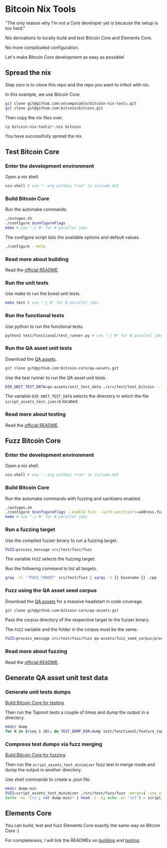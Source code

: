 # Bitcoin Nix Tools

"The only reason why I'm not a Core developer yet is because the setup is too hard."

Nix derivations to locally build and test Bitcoin Core and Elements Core.

No more complicated configuration.

Let's make Bitcoin Core development as easy as possible!

## Spread the nix

Step zero is to clone this repo and the repo you want to infect with nix.

In this example, we use Bitcoin Core.

```bash
git clone git@github.com:uncomputable/bitcoin-nix-tools.git
git clone git@github.com:bitcoin/bitcoin.git
```

Then copy the nix files over.

```bash
cp bitcoin-nix-tools/*.nix bitcoin
```

You have successfully spread the nix.

## Test Bitcoin Core

### Enter the development environment

Open a nix shell.

```bash
nix-shell # use "--arg withGui true" to include GUI
```

### Build Bitcoin Core

Run the automake commands.

```bash
./autogen.sh
./configure $configureFlags
make # use "-j N" for N parallel jobs
```

The configure script lists the available options and default values.

```bash
./configure --help
```

### Read more about building

Read the [official README](https://github.com/bitcoin/bitcoin/blob/master/doc/build-unix.md).

### Run the unit tests

Use make to run the boost unit tests.

```bash
make test # use "-j N" for N parallel jobs
```

### Run the functional tests

Use python to run the functional tests.

```bash
python3 test/functional/test_runner.py # use "-j N" for N parallel jobs # use "--extended" to include ignored tests
```

### Run the QA asset unit tests

Download the [QA assets](https://github.com/bitcoin-core/qa-assets).

```bash
git clone git@github.com:bitcoin-core/qa-assets.git
```

Use the test runner to run the QA asset unit tests.

```bash
DIR_UNIT_TEST_DATA=qa-assets/unit_test_data ./src/test/test_bitcoin --log_level=warning --run_test=script_tests
```

The variable `DIR_UNIT_TEST_DATA` selects the directory in which the file `script_assets_test.json` is located.

### Read more about testing

Read the [official README](https://github.com/bitcoin/bitcoin/blob/master/test/README.md).

## Fuzz Bitcoin Core

### Enter the development environment

Open a nix shell.

```bash
nix-shell # use "--arg withGui true" to include GUI
```

### Build Bitcoin Core

Run the automake commands with fuzzing and sanitizers enabled.

```bash
./autogen.sh
./configure $configureFlags --enable-fuzz --with-sanitizers=address,fuzzer,undefined
make # use "-j N" for N parallel jobs
```

### Run a fuzzing target

Use the compiled fuzzer binary to run a fuzzing target.

```bash
FUZZ=process_message src/test/fuzz/fuzz
```

The variable `FUZZ` selects the fuzzing target.

Run the following command to list all targets.

```bash
grep -rl '^FUZZ_TARGET' src/test/fuzz | xargs -I {} basename {} .cpp
```

### Fuzz using the QA asset seed corpus

Download the [QA assets](https://github.com/bitcoin-core/qa-assets) for a massive headstart in code coverage.

```bash
git clone git@github.com:bitcoin-core/qa-assets.git
```

Pass the corpus directory of the respective target to the fuzzer binary.

The `FUZZ` variable and the folder in the corpus must be the same.

```bash
FUZZ=process_message src/test/fuzz/fuzz qa-assets/fuzz_seed_corpus/process_message/
```

### Read more about fuzzing

Read the [official README](https://github.com/bitcoin/bitcoin/blob/master/doc/fuzzing.md).

## Generate QA asset unit test data

### Generate unit tests dumps

[Build Bitcoin Core for testing](https://github.com/uncomputable/bitcoin-nix-tools/tree/master#test-bitcoin-core).

Then run the Taproot tests a couple of times and dump the output in a directory.

```bash
mkdir dump
for N in $(seq 1 10); do TEST_DUMP_DIR=dump test/functional/feature_taproot.py --dumptests; done
```

### Compress test dumps via fuzz merging

[Build Bitcoin Core for fuzzing](https://github.com/uncomputable/bitcoin-nix-tools/tree/master#fuzz-bitcoin-core).

Then run the `script_assets_test_minimizer` fuzz test in merge mode and dump the output in another directory.

Use shell commands to create a .json file.

```bash
mkdir dump-min
FUZZ=script_assets_test_minimizer ./src/test/fuzz/fuzz -merge=1 -use_value_profile=1 dump-min/ dump/
(echo -en '[\n'; cat dump-min/* | head -c -2; echo -en '\n]') > script_assets_test.json
```

## Elements Core

You can build, test and fuzz Elements Core exactly the same way as Bitcoin Core :)

For completeness, I will link the READMEs on [building](https://github.com/ElementsProject/elements/blob/master/doc/build-unix.md) and [testing](https://github.com/ElementsProject/elements/blob/master/test/README.md).
